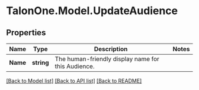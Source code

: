 # TalonOne.Model.UpdateAudience
## Properties

Name | Type | Description | Notes
------------ | ------------- | ------------- | -------------
**Name** | **string** | The human-friendly display name for this Audience. | 

[[Back to Model list]](../README.md#documentation-for-models) [[Back to API list]](../README.md#documentation-for-api-endpoints) [[Back to README]](../README.md)

